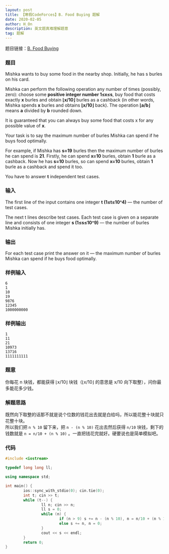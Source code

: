 ```yaml
---
layout: post
title: 【寒假CodeForces】B. Food Buying 题解
date: 2020-02-05
author: H_On
description: 英文题真难理解题意
tag: 题解
---
```


题目链接：[B. Food Buying](https://codeforces.com/contest/1296/problem/B)

### 题目
Mishka wants to buy some food in the nearby shop. Initially, he has s burles on his card.

Mishka can perform the following operation any number of times (possibly, zero): choose some **positive integer number 1≤x≤s**, buy food that costs exactly **x** burles and obtain **⌊x/10⌋** burles as a cashback (in other words, Mishka spends **x** burles and obtains **⌊x/10⌋** back). The operation **⌊a/b⌋** means **a** divided by **b** rounded down.

It is guaranteed that you can always buy some food that costs x for any possible value of **x**.

Your task is to say the maximum number of burles Mishka can spend if he buys food optimally.

For example, if Mishka has **s=19** burles then the maximum number of burles he can spend is **21**. Firstly, he can spend **x=10** burles, obtain **1** burle as a cashback. Now he has **s=10** burles, so can spend **x=10** burles, obtain **1** burle as a cashback and spend it too.

You have to answer **t** independent test cases.

### 输入
The first line of the input contains one integer **t (1≤t≤10^4)** — the number of test cases.

The next t lines describe test cases. Each test case is given on a separate line and consists of one integer **s (1≤s≤10^9)** — the number of burles Mishka initially has.

### 输出
For each test case print the answer on it — the maximum number of burles Mishka can spend if he buys food optimally.

### 样例输入
```
6
1
10
19
9876
12345
1000000000
```

### 样例输出
```
1
11
21
10973
13716
1111111111
```

### 题意
你每花 n 块钱，都能获得 ⌊x/10⌋ 块钱（⌊x/10⌋ 的意思是 x/10 向下取整），问你最多能花多少钱。

### 解题思路
既然向下取整的话那不就是说个位数的钱花出去就是白给吗，所以能花整十块就只花整十块。<br>
所以我们把 `n % 10` 留下来，把 `n - (n % 10)` 花出去然后获得 `n/10` 块钱，剩下的钱数就是 `n = n/10 + (n % 10)` 。一直把钱花完就好。硬要说也是简单模拟吧。

### 代码
```c++
#include <iostream>

typedef long long ll;

using namespace std;

int main() {
        ios::sync_with_stdio(0); cin.tie(0);
        int t; cin >> t;
        while (t--) {
                ll n; cin >> n;
                ll s = 0;
                while (n) {
                        if (n > 9) s += n - (n % 10), n = n/10 + (n % 10);
                        else s += n, n = 0;
                }
                cout << s << endl;
        }
        return 0;
}
```
